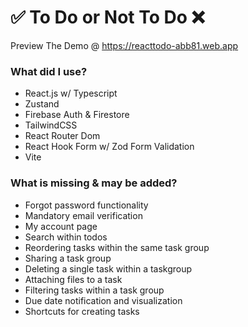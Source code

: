 # ✅ To Do or Not To Do ❌

Preview The Demo @ https://reacttodo-abb81.web.app

### What did I use?

- React.js w/ Typescript
- Zustand
- Firebase Auth & Firestore
- TailwindCSS
- React Router Dom
- React Hook Form w/ Zod Form Validation
- Vite

### What is missing & may be added?

- Forgot password functionality
- Mandatory email verification
- My account page
- Search within todos
- Reordering tasks within the same task group
- Sharing a task group
- Deleting a single task within a taskgroup
- Attaching files to a task
- Filtering tasks within a task group
- Due date notification and visualization
- Shortcuts for creating tasks
